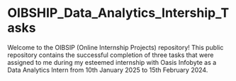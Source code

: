 # OIBSHIP_Data_Analytics_Intership_Tasks
Welcome to the OIBSIP (Online Internship Projects) repository! This public repository contains the successful completion of three tasks that were assigned to me during my esteemed internship with Oasis Infobyte as a Data Analytics Intern from 10th January 2025 to 15th February 2024.
